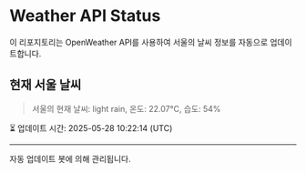 
# Weather API Status

이 리포지토리는 OpenWeather API를 사용하여 서울의 날씨 정보를 자동으로 업데이트합니다.

## 현재 서울 날씨
> 서울의 현재 날씨: light rain, 온도: 22.07°C, 습도: 54%

⏳ 업데이트 시간: 2025-05-28 10:22:14 (UTC)

---
자동 업데이트 봇에 의해 관리됩니다.
